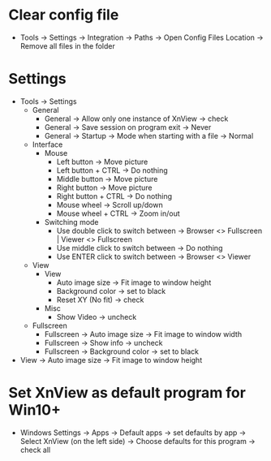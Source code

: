 Clear config file
=====
* Tools -> Settings -> Integration -> Paths -> Open Config Files Location -> Remove all files in the folder

Settings
=====
* Tools -> Settings
    * General
        * General -> Allow only one instance of XnView -> check
        * General -> Save session on program exit -> Never
        * General -> Startup -> Mode when starting with a file -> Normal
    * Interface
        * Mouse
            * Left button -> Move picture
            * Left button + CTRL -> Do nothing
            * Middle button -> Move picture
            * Right button -> Move picture
            * Right button + CTRL -> Do nothing
            * Mouse wheel -> Scroll up/down
            * Mouse wheel + CTRL -> Zoom in/out
        * Switching mode
            * Use double click to switch between -> Browser <> Fullscreen | Viewer <> Fullscreen
            * Use middle click to switch between -> Do nothing
            * Use ENTER click to switch between -> Browser <> Viewer
    * View
        * View
            * Auto image size -> Fit image to window height
            * Background color -> set to black
            * Reset XY (No fit) -> check
        * Misc
            * Show Video -> uncheck
    * Fullscreen
        * Fullscreen -> Auto image size -> Fit image to window width
        * Fullscreen -> Show info -> uncheck
        * Fullscreen -> Background color -> set to black
* View -> Auto image size -> Fit image to window height

Set XnView as default program for Win10+
=====
* Windows Settings -> Apps -> Default apps -> set defaults by app -> Select XnView (on the left side) -> Choose defaults for this program -> check all
